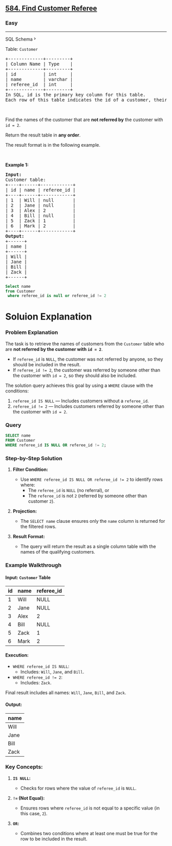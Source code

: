 <h2><a href="https://leetcode.com/problems/find-customer-referee/">584. Find Customer Referee</a></h2><h3>Easy</h3><hr><div class="sql-schema-wrapper__3VBi"><a class="sql-schema-link__3cEg">SQL Schema<svg viewBox="0 0 24 24" width="1em" height="1em" class="icon__1Md2"><path fill-rule="evenodd" d="M10 6L8.59 7.41 13.17 12l-4.58 4.59L10 18l6-6z"></path></svg></a></div><div><p>Table: <code>Customer</code></p>

<pre>+-------------+---------+
| Column Name | Type    |
+-------------+---------+
| id          | int     |
| name        | varchar |
| referee_id  | int     |
+-------------+---------+
In SQL, id is the primary key column for this table.
Each row of this table indicates the id of a customer, their name, and the id of the customer who referred them.
</pre>

<p>&nbsp;</p>

<p>Find the names of the customer that are <strong>not referred by</strong> the customer with <code>id = 2</code>.</p>

<p>Return the result table in <strong>any order</strong>.</p>

<p>The result format is in the following example.</p>

<p>&nbsp;</p>
<p><strong class="example">Example 1:</strong></p>

<pre><strong>Input:</strong> 
Customer table:
+----+------+------------+
| id | name | referee_id |
+----+------+------------+
| 1  | Will | null       |
| 2  | Jane | null       |
| 3  | Alex | 2          |
| 4  | Bill | null       |
| 5  | Zack | 1          |
| 6  | Mark | 2          |
+----+------+------------+
<strong>Output:</strong> 
+------+
| name |
+------+
| Will |
| Jane |
| Bill |
| Zack |
+------+
</pre>
</div>

```sql []
Select name
from Customer
 where referee_id is null or referee_id != 2
```
# Soluion Explanation

### Problem Explanation

The task is to retrieve the names of customers from the `Customer` table who are **not referred by the customer with `id = 2`**. 

- If `referee_id` is `NULL`, the customer was not referred by anyone, so they should be included in the result.
- If `referee_id != 2`, the customer was referred by someone other than the customer with `id = 2`, so they should also be included.

The solution query achieves this goal by using a `WHERE` clause with the conditions:

1. `referee_id IS NULL` — Includes customers without a `referee_id`.
2. `referee_id != 2` — Includes customers referred by someone other than the customer with `id = 2`.

### Query

```sql
SELECT name
FROM Customer
WHERE referee_id IS NULL OR referee_id != 2;
```

### Step-by-Step Solution

1. **Filter Condition:**
   - Use `WHERE referee_id IS NULL OR referee_id != 2` to identify rows where:
     - The `referee_id` is `NULL` (no referral), or
     - The `referee_id` is not `2` (referred by someone other than customer `2`).

2. **Projection:**
   - The `SELECT name` clause ensures only the `name` column is returned for the filtered rows.

3. **Result Format:**
   - The query will return the result as a single column table with the names of the qualifying customers.

### Example Walkthrough

#### Input: `Customer` Table

| id  | name   | referee_id |
|------|--------|------------|
| 1    | Will   | NULL       |
| 2    | Jane   | NULL       |
| 3    | Alex   | 2          |
| 4    | Bill   | NULL       |
| 5    | Zack   | 1          |
| 6    | Mark   | 2          |

#### Execution:

- `WHERE referee_id IS NULL`:
  - Includes: `Will`, `Jane`, and `Bill`.
- `WHERE referee_id != 2`:
  - Includes: `Zack`.

Final result includes all names: `Will`, `Jane`, `Bill`, and `Zack`.

#### Output:

| name   |
|--------|
| Will   |
| Jane   |
| Bill   |
| Zack   |

### Key Concepts:

1. **`IS NULL`:** 
   - Checks for rows where the value of `referee_id` is `NULL`.

2. **`!=` (Not Equal):** 
   - Ensures rows where `referee_id` is not equal to a specific value (in this case, `2`).

3. **`OR`:** 
   - Combines two conditions where at least one must be true for the row to be included in the result.

